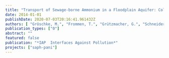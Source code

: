```yaml
---
title: "Transport of Sewage-borne Ammonium in a Floodplain Aquifer: Column Experiments with Aquifer Materials from the Yamuna Floodplain in Delhi (India)"
date: 2014-01-01
publishDate: 2020-07-03T20:16:41.961432Z
authors: [ "Gröschke, M.", "Frommen, T.", "Grützmacher, G.", "Schneider, M." ]
publication_types: ["0"]
abstract: ""
featured: false
publication: "*IAP  Interfaces Against Pollution*"
projects: ["saph-pani"]
---
```


